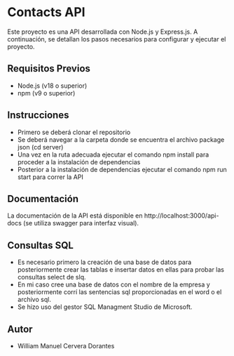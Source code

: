 # Contacts API
Este proyecto es una API desarrollada con Node.js y Express.js. A continuación, se detallan los pasos necesarios para configurar y ejecutar el proyecto.
## Requisitos Previos

- Node.js (v18 o superior)
- npm (v9 o superior)
## Instrucciones
- Primero se deberá clonar el repositorio
- Se deberá navegar a la carpeta donde se encuentra el archivo package json (cd server)
- Una vez en la ruta adecuada ejecutar el comando npm install para proceder a la instalación de dependencias
- Posterior a la instalación de dependencias ejecutar el comando npm run start para correr la API
## Documentación
La documentación de la API está disponible en http://localhost:3000/api-docs (se utiliza swagger para interfaz visual).
## Consultas SQL
- Es necesario primero la creación de una base de datos para posteriormente crear las tablas e insertar datos en ellas para probar las consultas select de slq.
- En mi caso cree una base de datos con el nombre de la empresa y posteriormente corrí las sentencias sql proporcionadas en el word o el archivo sql.
- Se hizo uso del gestor SQL Managment Studio de Microsoft.
## Autor
- William Manuel Cervera Dorantes
